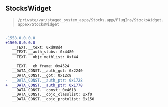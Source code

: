 ## StocksWidget

> `/private/var/staged_system_apps/Stocks.app/PlugIns/StocksWidget.appex/StocksWidget`

```diff

-1558.0.0.0.0
+1560.0.0.0.0
   __TEXT.__text: 0xd98d4
   __TEXT.__auth_stubs: 0x4480
   __TEXT.__objc_methlist: 0xf44

   __TEXT.__eh_frame: 0x4524
   __DATA_CONST.__auth_got: 0x2240
   __DATA_CONST.__got: 0x12c8
-  __DATA_CONST.__auth_ptr: 0x1728
+  __DATA_CONST.__auth_ptr: 0x1778
   __DATA_CONST.__const: 0x4618
   __DATA_CONST.__objc_classlist: 0xf0
   __DATA_CONST.__objc_protolist: 0x150

```

